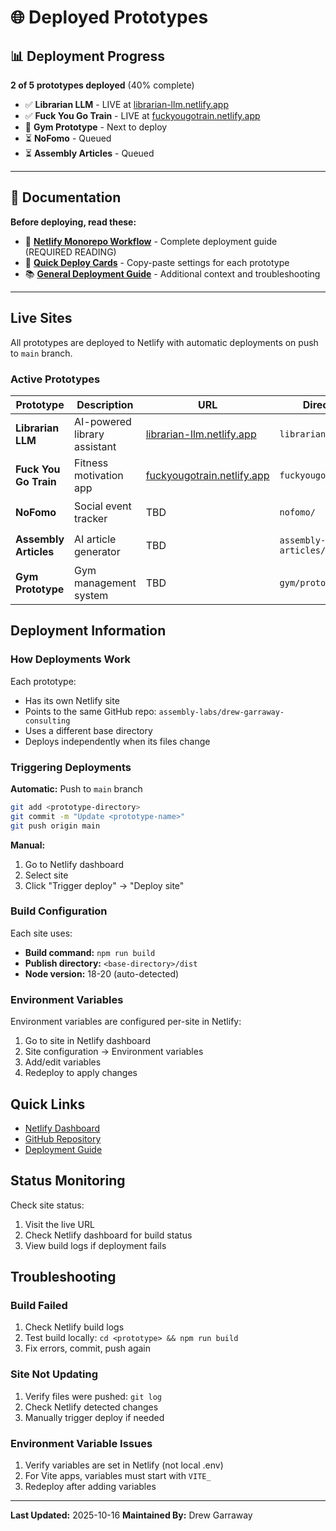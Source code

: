 # 🌐 Deployed Prototypes

## 📊 Deployment Progress

**2 of 5 prototypes deployed** (40% complete)

- ✅ **Librarian LLM** - LIVE at [librarian-llm.netlify.app](https://librarian-llm.netlify.app)
- ✅ **Fuck You Go Train** - LIVE at [fuckyougotrain.netlify.app](https://fuckyougotrain.netlify.app)
- 🔄 **Gym Prototype** - Next to deploy
- ⏳ **NoFomo** - Queued
- ⏳ **Assembly Articles** - Queued

---

## 📖 Documentation

**Before deploying, read these:**
- 🚀 **[Netlify Monorepo Workflow](.github/NETLIFY_MONOREPO_WORKFLOW.md)** - Complete deployment guide (REQUIRED READING)
- 📇 **[Quick Deploy Cards](.github/QUICK_DEPLOY_CARDS.md)** - Copy-paste settings for each prototype
- 📚 **[General Deployment Guide](.github/DEPLOYMENT_GUIDE.md)** - Additional context and troubleshooting

---

## Live Sites

All prototypes are deployed to Netlify with automatic deployments on push to `main` branch.

### Active Prototypes

| Prototype | Description | URL | Directory | Status |
|-----------|-------------|-----|-----------|--------|
| **Librarian LLM** | AI-powered library assistant | [librarian-llm.netlify.app](https://librarian-llm.netlify.app) | `librarian-llm/` | ✅ **LIVE** |
| **Fuck You Go Train** | Fitness motivation app | [fuckyougotrain.netlify.app](https://fuckyougotrain.netlify.app) | `fuckyougotrain/` | ✅ **LIVE** |
| **NoFomo** | Social event tracker | TBD | `nofomo/` | ⏳ Pending |
| **Assembly Articles** | AI article generator | TBD | `assembly-agentic-articles/frontend/` | ⏳ Pending |
| **Gym Prototype** | Gym management system | TBD | `gym/prototype/` | 🔄 Next Up |

## Deployment Information

### How Deployments Work

Each prototype:
- Has its own Netlify site
- Points to the same GitHub repo: `assembly-labs/drew-garraway-consulting`
- Uses a different base directory
- Deploys independently when its files change

### Triggering Deployments

**Automatic:** Push to `main` branch
```bash
git add <prototype-directory>
git commit -m "Update <prototype-name>"
git push origin main
```

**Manual:**
1. Go to Netlify dashboard
2. Select site
3. Click "Trigger deploy" → "Deploy site"

### Build Configuration

Each site uses:
- **Build command:** `npm run build`
- **Publish directory:** `<base-directory>/dist`
- **Node version:** 18-20 (auto-detected)

### Environment Variables

Environment variables are configured per-site in Netlify:
1. Go to site in Netlify dashboard
2. Site configuration → Environment variables
3. Add/edit variables
4. Redeploy to apply changes

## Quick Links

- [Netlify Dashboard](https://app.netlify.com)
- [GitHub Repository](https://github.com/assembly-labs/drew-garraway-consulting)
- [Deployment Guide](.github/DEPLOYMENT_GUIDE.md)

## Status Monitoring

Check site status:
1. Visit the live URL
2. Check Netlify dashboard for build status
3. View build logs if deployment fails

## Troubleshooting

### Build Failed
1. Check Netlify build logs
2. Test build locally: `cd <prototype> && npm run build`
3. Fix errors, commit, push again

### Site Not Updating
1. Verify files were pushed: `git log`
2. Check Netlify detected changes
3. Manually trigger deploy if needed

### Environment Variable Issues
1. Verify variables are set in Netlify (not local .env)
2. For Vite apps, variables must start with `VITE_`
3. Redeploy after adding variables

---

**Last Updated:** 2025-10-16
**Maintained By:** Drew Garraway
